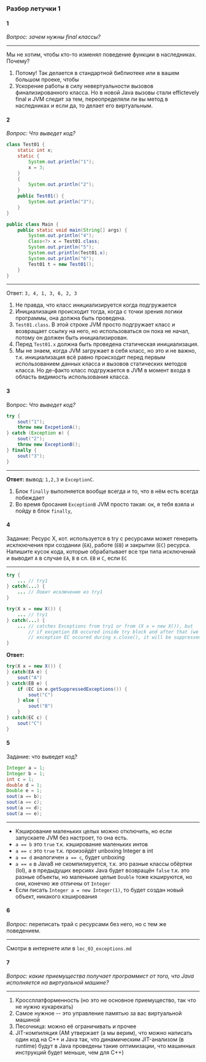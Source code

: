 ### Разбор летучки 1

#### 1
*Вопрос: зачем нужны final классы?*

---

Мы не хотим, чтобы кто-то изменял поведение функции в наследниках. Почему? 

1. Потому! Так делается в стандартной библиотеке или в вашем большом проеке, чтобы 
2. Ускорение работы в силу невертуальности вызовов финализированного класса. Но в новой Java вызовы стали effictevely final и JVM следит за тем, переопределяли ли вы метод в наследниках и если да, то делает его виртуальным.

#### 2
*Вопрос: Что выведет код?*
```Java
class Test01 {
    static int x;
    static {
        System.out.println("1");
        x = 3;
    }
    {
        System.out.println("2");
    }
    public Test01() {
        System.out.println("3");
    }
}

public class Main {
    public static void main(String[] args) {
        System.out.println("4");
        Class<?> x = Test01.class;
        System.out.println("5");
        System.out.println(Test01.x);
        System.out.println("6");
        Test01 t = new Test01();
    }
}
```

---

Ответ: `3, 4, 1, 3, 6, 2, 3`

1. Не правда, что класс инициализируется когда подгружается
2. Инициализация происходит тогда, когда с точки зрения логики программы, она должна быть проведена.
3. `Test01.class`. В этой строке JVM просто подгружает класс и возвращает ссылку на него, но использоваться он пока не начал, потому он должен быть инициализирован.
4. Перед `Test01.x` должна быть проведена статическая инициализация.  
5. Мы не знаем, когда JVM загружает в себя класс, но это и не важно, т.к. инициализация всё равно происходит перед первым использованием данных класса и вызовов статических методов класса. Но де-факто класс подгружается в JVM в момент входа в область видимость использования класса.

#### 3
Вопрос: *Что выведет код?*
```Java
try {
    sout("1");
    throw new ExcpetionA();
} catch (Exception e) {
    sout("2");
    throw new ExceptionB();
} finally {
    sout("3");
}
```

---

**Ответ:** вывод: `1,2,3` и `ExceptionC`.

1. Блок `finally` выполняется вообще всегда и то, что в нём есть всегда побеждает
2. Во время бросания `ExceptionB` JVM просто такая: ок, я тебя взяла и пойду в блок `finally`, 
 
#### 4
Задание: Ресурс X, кот. используется в try с ресурсами может генерить исклюючения при создании (`EA`), работе (`EB`) и закрытии (`EC`) ресурса. Напишите кусок кода, которые обрабатывает все три типа исключений и выводит `A` в случае `EA`, `B` в сл. `EB` и `C`, если `EC`

---

```Java
try {
    ... // try1
} catch(...) {
    ... // Ловит исключение из try1
}
```

```Java
try(X x = new X()) {
    ... // try1
} catch(...) {
    ... // catches Exceptions from try1 or from (X x = new X()), but 
        // if excpetion EB occured inside try block and after that (we need to close x)
        // exception EC occured during x.close(), it will be suppressed by EB (EB.addSuppressed(EC))
}
```

**Ответ:**
```Java
try(X x = new X()) {
} catch(EA e) {
    sout("A")
} catch(EB e) {
    if (EC in e.getSuppressedExceptions()) {
        sout("C")
    } else {
        sout("B")
    }
} catch(EC c) {
    sout("C")
}

```

#### 5
Задание: что выведет код?
```Java
Integer a = 1;
Integer b = 1;
int c = 1;
double d = 1;
Double e = 1;
sout(a == b);
sout(a == c);
sout(a == d);
sout(a == e);
```

---

* Кэширование маленьких целых можно отключить, но если запускаете JVM без настроет, то она есть. 
* `a == b` это `true` т.к. кэширование маленьких интов
* `a == c` это `true` т.к. произойдёт unboxing Integer в int
* `a == d` аналогичен `a == c`, будет unboxing
* `a == e` в Java8 не скомпилируется, т.к. это разные классы обёртки (lol), а в предыдущих  версиях Java будет возвращён `false` т.к. это разные объекты, но маленькие целые `Double` тоже кэшируются, но они, конечно же отличны от `Integer`
* Если писать `Integer a = new Integer(1)`, то будет создан новый объект, никакого кэширования

#### 6
*Вопрос*: переписать трай с ресурсами без него, но с тем же поведением.

---

Смотри в интернете или в `lec_03_exceptions.md`

#### 7
*Вопрос: какие приемущества получает программист от того, что Java исполняется на виртуальной машине?*

---

1. Кроссплатформенность (но это не основное приемущество, так что не нужно кукарекать)
2. Самое нужное -- это управление памятью за вас виртуальной машиной 
3. Песочница: можно её ограничивать и прочее
4. JIT-компиляция (АМ утвержает (а мы верим), что можно написать один код на C++ и Java так, что динамическим JIT-анализом (в runtime) будут в Java проведены такие оптимизации, что машинных инструкций будет меньше, чем для C++)
